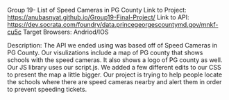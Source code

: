 Group 19- List of Speed Cameras in PG County 
Link to Project: https://anubasnyat.github.io/Group19-Final-Project/
Link to API: https://dev.socrata.com/foundry/data.princegeorgescountymd.gov/mnkf-cu5c 
Target Browsers: Andriod/IOS

Description: 
The API we ended using was based off of Speed Cameras in PG County. Our visulizations include a map of PG county that shows schools with the speed cameras.
It also shows a logo of PG county as well. Our JS library uses our script.js. We added a few different edits to our CSS to present the map a little bigger. 
Our project is trying to help people locate the schools where there are speed cameras nearby and alert them in order to prevent speeding tickets. 
